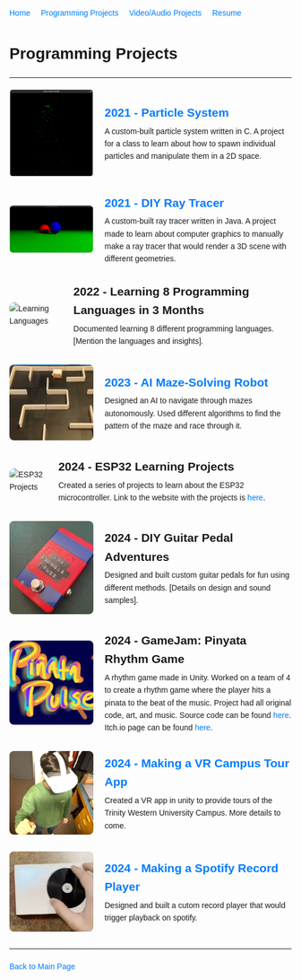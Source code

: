 <head>
  <meta charset="UTF-8">
  <meta name="viewport" content="width=device-width, initial-scale=1.0">
  <link rel="stylesheet" type="text/css" href="assets/styles.css">
  <title>Programming Projects</title>
  <style>
    body {
      font-family: Arial, sans-serif;
      line-height: 1.6;
      margin: 20px;
      padding: 0;
    }
    
    nav {
      margin-bottom: 20px;
    }

    nav ul {
      list-style-type: none;
      padding: 0;
    }

    nav ul li {
      display: inline-block;
      margin-right: 15px;
    }

    nav ul li ul {
      display: none;
      position: absolute;
      background-color: white;
      box-shadow: 0 2px 5px rgba(0, 0, 0, 0.1);
      padding: 10px;
      z-index: 1;
    }

    nav ul li:hover ul {
      display: block;
    }

    h1 {
      font-size: 2em;
      margin-bottom: 10px;
    }

    hr {
      margin: 20px 0;
    }

    .project {
      margin-bottom: 30px;
      display: flex;
      align-items: center;
    }

    .project-img {
      max-width: 150px;
      margin-right: 20px;
      border-radius: 8px;
    }

    h3 {
      margin: 0;
      font-size: 1.5em;
    }

    p {
      margin: 5px 0 0;
    }

    a {
      color: #007bff;
      text-decoration: none;
    }

    a:hover {
      text-decoration: underline;
    }

  </style>
</head>
<body>

<nav>
  <ul>
    <li><a href="index">Home</a></li>
    <li>
      <a href="programming">Programming Projects</a>
      <ul>
        <!-- <li><a href="project1.html">Particle System</a></li>
        <li><a href="project2.html">Ray Tracer</a></li>
        <li><a href="project3.html">Learning Languages</a></li>
        <li><a href="project4.html">AI Maze-Solving Robot</a></li>
        <li><a href="project5.html">ESP32 Projects</a></li>
        <li><a href="project6.html">DIY Guitar Pedal</a></li>
        <li><a href="project7.html">Pinyata Rhythm Game</a></li>
        <li><a href="project8.html">VR Campus Tour</a></li>
        <li><a href="project9.html">Making a Spotify Record Player</a></li> -->
      </ul>
    </li>
    <li>
      <a href="audio-video">Video/Audio Projects</a>
      <ul>
        <!-- <li><a href="video1.html">Video 1</a></li>
        <li><a href="audio1.html">Audio 1</a></li>
        Add more projects as needed -->
      </ul>
    </li>
    <li><a href="resume">Resume</a></li>
  </ul>
</nav>

<h1>Programming Projects</h1>
<hr>

<div class="project">
  <img src="/assets/ParticleProject.png" alt="Particle System" class="project-img">
  <div>
    <h3><a href="Programming/ParticleSystem.md">2021 - Particle System</a></h3>
    <p>A custom-built particle system written in C. A project for a class to learn about how to spawn individual particles and manipulate them in a 2D space.</p>
  </div>
</div>

<div class="project">
  <img src="/assets/RayTrace.png" alt="Ray Tracer" class="project-img">
  <div>
    <h3><a href="Programming/RayTracer.md">2021 - DIY Ray Tracer</a></h3>
    <p>A custom-built ray tracer written in Java. A project made to learn about computer graphics to manually make a ray tracer that would render a 3D scene with different geometries.</p>
  </div>
</div>

<div class="project">
  <img src="path-to-learning-languages-photo.jpg" alt="Learning Languages" class="project-img">
  <div>
    <h3>2022 - Learning 8 Programming Languages in 3 Months</h3>
    <p>Documented learning 8 different programming languages. [Mention the languages and insights].</p>
  </div>
</div>

<div class="project">
  <img src="/assets/MazeRobot.png" alt="AI Maze-Solving Robot" class="project-img">
  <div>
    <h3><a href="https://youtu.be/TqWwla7MOTo">2023 - AI Maze-Solving Robot</a></h3>
    <p>Designed an AI to navigate through mazes autonomously. Used different algorithms to find the pattern of the maze and race through it.</p>
  </div>
</div>

<div class="project">
  <img src="/assets/CMPT401 ESP32.jpg" alt="ESP32 Projects" class="project-img">
  <div>
    <h3>2024 - ESP32 Learning Projects</h3>
    <p>Created a series of projects to learn about the ESP32 microcontroller. Link to the website with the projects is <a href="https://adastorm.github.io/CMPT401_TWU/">here</a>.</p>
  </div>
</div>

<div class="project">
  <img src="/assets/GuitarPedal.png" alt="DIY Guitar Pedal" class="project-img">
  <div>
    <h3>2024 - DIY Guitar Pedal Adventures</h3>
    <p>Designed and built custom guitar pedals for fun using different methods. [Details on design and sound samples].</p>
  </div>
</div>

<div class="project">
  <img src="/assets/PinyataPulse.png" alt="Pinyata Rhythm Game" class="project-img">
  <div>
    <h3>2024 - GameJam: Pinyata Rhythm Game</h3>
    <p>A rhythm game made in Unity. Worked on a team of 4 to create a rhythm game where the player hits a pinata to the beat of the music. Project had all original code, art, and music. Source code can be found <a href="https://github.com/adastorm/GameJamGame">here</a>. Itch.io page can be found <a href="https://adastorm.itch.io/pinata">here</a>.</p>
  </div>
</div>

<div class="project">
  <img src="/assets/VR Campus.png" alt="VR Campus Tour" class="project-img">
  <div>
    <h3><a href="https://youtu.be/NV7-2BBgVlI">2024 - Making a VR Campus Tour App</a></h3>
    <p>Created a VR app in unity to provide tours of the Trinity Western University Campus. More details to come.</p>
  </div>
</div>

<div class="project">
  <img src="/assets/Record.png" alt="RecordPlayer" class="project-img">
  <div>
    <h3><a href="https://youtu.be/4R0EMnLvdYg">2024 - Making a Spotify Record Player</a></h3>
    <p>Designed and built a cutom record player that would trigger playback on spotify.</p>
  </div>
</div>

<hr>
<a href="index.md">Back to Main Page</a>

</body>
